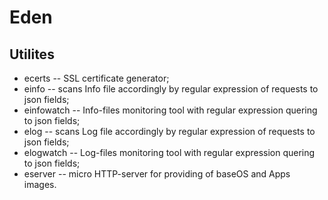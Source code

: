 # Eden


## Utilites

* ecerts -- SSL certificate generator;
* einfo -- scans Info file accordingly by regular expression of requests to json fields;
* einfowatch -- Info-files monitoring tool with regular expression quering to json fields;
* elog -- scans Log file accordingly by regular expression of requests to json fields;
* elogwatch -- Log-files monitoring tool with regular expression quering to json fields; 
* eserver -- micro HTTP-server for providing of baseOS and Apps images.
